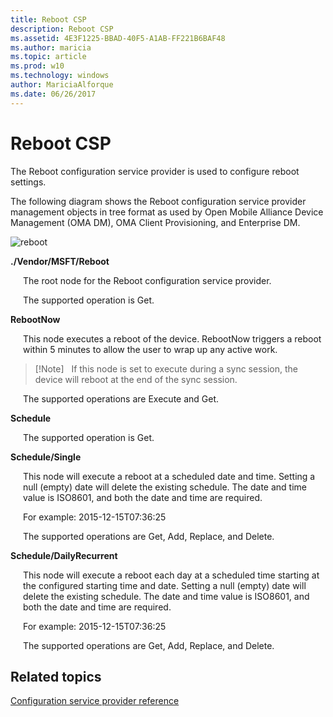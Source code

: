 ```yaml
---
title: Reboot CSP
description: Reboot CSP
ms.assetid: 4E3F1225-BBAD-40F5-A1AB-FF221B6BAF48
ms.author: maricia
ms.topic: article
ms.prod: w10
ms.technology: windows
author: MariciaAlforque
ms.date: 06/26/2017
---
```


# Reboot CSP


The Reboot configuration service provider is used to configure reboot settings.

The following diagram shows the Reboot configuration service provider management objects in tree format as used by Open Mobile Alliance Device Management (OMA DM), OMA Client Provisioning, and Enterprise DM.

![reboot](images/reboot-csp.png)

<a href="" id="--vendor-msft-reboot"></a>**./Vendor/MSFT/Reboot**  
<p style="margin-left: 20px">The root node for the Reboot configuration service provider.</p>

<p style="margin-left: 20px">The supported operation is Get.</p>

<a href="" id="rebootnow"></a>**RebootNow**  
<p style="margin-left: 20px">This node executes a reboot of the device. RebootNow triggers a reboot within 5 minutes to allow the user to wrap up any active work.</p>

> [!Note]  
> If this node is set to execute during a sync session, the device will reboot at the end of the sync session.

<p style="margin-left: 20px">The supported operations are Execute and Get.

<a href="" id="schedule"></a>**Schedule**  
<p style="margin-left: 20px">The supported operation is Get.</p>

<a href="" id="schedule-single"></a>**Schedule/Single**  
<p style="margin-left: 20px">This node will execute a reboot at a scheduled date and time. Setting a null (empty) date will delete the existing schedule. The date and time value is ISO8601, and both the date and time are required.</p>
<p style="margin-left: 20px">For example: 2015-12-15T07:36:25</p>

<p style="margin-left: 20px">The supported operations are Get, Add, Replace, and Delete.</p>

<a href="" id="schedule-dailyrecurrent"></a>**Schedule/DailyRecurrent**  
<p style="margin-left: 20px">This node will execute a reboot each day at a scheduled time starting at the configured starting time and date. Setting a null (empty) date will delete the existing schedule. The date and time value is ISO8601, and both the date and time are required.</p>
<p style="margin-left: 20px">For example: 2015-12-15T07:36:25</p>

<p style="margin-left: 20px">The supported operations are Get, Add, Replace, and Delete.</p>

## Related topics


[Configuration service provider reference](configuration-service-provider-reference.md)

 

 






